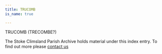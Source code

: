 ```yaml
---
title: TRUCOMB
is_name: true

---
```


TRUCOMB (TRECOMBE?)


The Stoke Climsland Parish Archive holds material under this index entry. To find out more please [contact us](/contact/)
